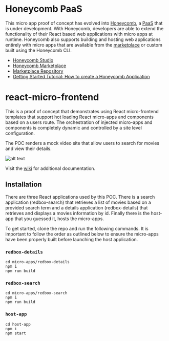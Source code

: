 # Honeycomb PaaS
This micro app proof of concept has evolved into [Honeycomb](https://microapp.studio), a [PaaS](https://en.wikipedia.org/wiki/Platform_as_a_service) that is under development. With Honeycomb, developers are able to extend the functionality of their React based web applications with micro apps at runtime. Honeycomb also supports building and hosting web applications entirely with micro apps that are available from the [marketplace](https://microapp.market) or custom built using the Honeycomb CLI.

* [Honeycomb Studio](https://microapp.studio)
* [Honeycomb Marketplace](https://microapp.market)
* [Marketplace Repository](https://github.com/Schalltech/honeycomb-marketplace)
* [Getting Started Tutorial: How to create a Honeycomb Application](
https://github.com/Schalltech/honeycomb-tutorials/blob/master/tutorials/getting%20started/create%20an%20application/README.md)


# react-micro-frontend
This is a proof of concept that demonstrates using React micro-frontend templates that support hot loading React micro-apps and components based on a users route. The orchestration of injected micro-apps and components is completely dynamic and controlled by a site level configuration. 

The POC renders a mock video site that allow users to search for movies and view their details.

![alt text](https://github.com/eschall/react-micro-frontend/blob/master/documentation/images/react-micro-frontend-poc.png)

Visit the [wiki](https://github.com/eschall/react-micro-frontend/wiki) for additional documentation.

## Installation

There are three React applications used by this POC. There is a search application (redbox-search) that retrieves a list of movies based on a provided search term and a details application (redbox-details) that retrieves and displays a movies information by id. Finally there is the host-app that you guessed it, hosts the micro-apps.

To get started, clone the repo and run the following commands. It is important to follow the order as outlined below to ensure the micro-apps have been properly built before launching the host application.

### `redbox-details`
```
cd micro-apps/redbox-details
npm i
npm run build
```

### `redbox-search`
```
cd micro-apps/redbox-search
npm i
npm run build
```

### `host-app`
```
cd host-app
npm i
npm start
```
